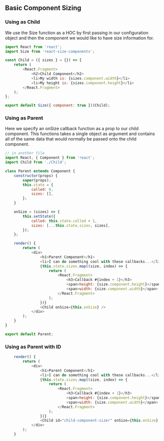 ## Basic Component Sizing

<!-- STORY -->

### Using as Child

We use the Size function as a HOC by first passing in our configuration object and then the component we would like to have size information for.

```js
import React from 'react';
import Size from 'react-size-components';

const Child = ({ sizes } = {}) => {
    return (
        <React.Fragment>
            <h2>Child Component</h2>
            <li>My width is: {sizes.component.width}</li>
            <li>My height is: {sizes.component.height}</li>
        </React.Fragment>
    );
};

export default Size({ component: true })(Child);
```

### Using as Parent

Here we specify an onSize callback function as a prop to our child component. This functions takes a single object as argument and contains all of the same data that would normally be passed onto the child component.

```js
// in another file
import React, { Component } from 'react';
import Child from './Child';

class Parent extends Component {
    constructor(props) {
        super(props);
        this.state = {
            called: 0,
            sizes: [],
        };
    }

    onSize = (sizes) => {
        this.setState({
            called: this.state.called + 1,
            sizes: [...this.state.sizes, sizes],
        });
    };

    render() {
        return (
            <div>
                <h1>Parent Component</h1>
                <li>I can do something cool with these callbacks...</li>
                {this.state.sizes.map((size, index) => {
                    return (
                        <React.Fragment>
                            <h3>Callback #{index + 1}</h3>
                            <span>height: {size.component.height}</span>{' '}
                            <span>width: {size.component.width}</span>
                        </React.Fragment>
                    );
                })}
                <Child onSize={this.onSize} />
            </div>
        );
    }
}

export default Parent;
```

### Using as Parent with ID

```js
    render() {
        return (
            <div>
                <h1>Parent Component</h1>
                <li>I can do something cool with these callbacks...</li>
                {this.state.sizes.map((size, index) => {
                    return (
                        <React.Fragment>
                            <h3>Callback #{index + 1}</h3>
                            <span>height: {size.component.height}</span>{' '}
                            <span>width: {size.component.width}</span>
                        </React.Fragment>
                    );
                })}
                <Child id="child-component-sizer" onSize={this.onSize} />
            </div>
        );
    }
```
